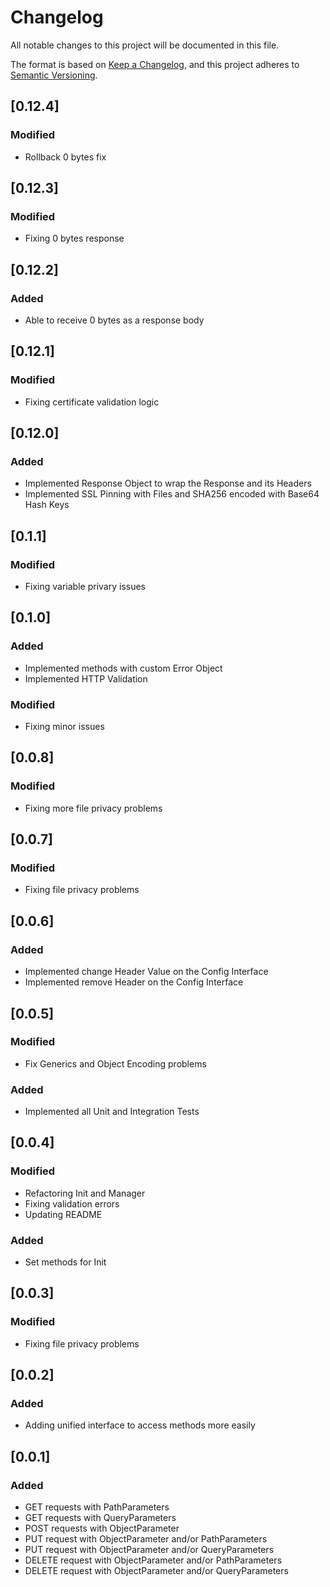 # Changelog
All notable changes to this project will be documented in this file.

The format is based on [Keep a Changelog](https://keepachangelog.com/en/1.0.0/),
and this project adheres to [Semantic Versioning](https://semver.org/spec/v2.0.0.html).

## [0.12.4]
### Modified
- Rollback 0 bytes fix

## [0.12.3]
### Modified
- Fixing 0 bytes response

## [0.12.2]
### Added
- Able to receive 0 bytes as a response body

## [0.12.1]
### Modified
- Fixing certificate validation logic

## [0.12.0]
### Added
- Implemented Response Object to wrap the Response and its Headers 
- Implemented SSL Pinning with Files and SHA256 encoded with Base64 Hash Keys

## [0.1.1]
### Modified
- Fixing variable privary issues

## [0.1.0]
### Added
- Implemented methods with custom Error Object
- Implemented HTTP Validation

### Modified
- Fixing minor issues

## [0.0.8]
### Modified
- Fixing more file privacy problems 

## [0.0.7]
### Modified
- Fixing file privacy problems 

## [0.0.6]
### Added
- Implemented change Header Value on the Config Interface
- Implemented remove Header on the Config Interface

## [0.0.5]
### Modified
- Fix Generics and Object Encoding problems

### Added
- Implemented all Unit and Integration Tests

## [0.0.4]
### Modified
- Refactoring Init and Manager
- Fixing validation errors
- Updating README

### Added
- Set methods for Init

## [0.0.3]
### Modified
- Fixing file privacy problems 

## [0.0.2]
### Added
- Adding unified interface to access methods more easily

## [0.0.1]
### Added
- GET requests with PathParameters
- GET requests with QueryParameters
- POST requests with ObjectParameter
- PUT request with ObjectParameter and/or PathParameters
- PUT request with ObjectParameter and/or QueryParameters
- DELETE request with ObjectParameter and/or PathParameters
- DELETE request with ObjectParameter and/or QueryParameters
